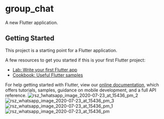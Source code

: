 # group_chat

A new Flutter application.

## Getting Started

This project is a starting point for a Flutter application.

A few resources to get you started if this is your first Flutter project:

- [Lab: Write your first Flutter app](https://flutter.dev/docs/get-started/codelab)
- [Cookbook: Useful Flutter samples](https://flutter.dev/docs/cookbook)

For help getting started with Flutter, view our
[online documentation](https://flutter.dev/docs), which offers tutorials,
samples, guidance on mobile development, and a full API reference.
![rsz_1whatsapp_image_2020-07-23_at_15436_pm_2](https://user-images.githubusercontent.com/66774470/88271255-842f4b80-ccf4-11ea-84ba-d224072b80a7.jpg) ![rsz_whatsapp_image_2020-07-23_at_15436_pm_3](https://user-images.githubusercontent.com/66774470/88271268-8691a580-ccf4-11ea-92fe-866bb6271a77.jpg) ![rsz_whatsapp_image_2020-07-23_at_15436_pm_1](https://user-images.githubusercontent.com/66774470/88271271-88f3ff80-ccf4-11ea-8996-651dfe05b3cb.jpg) ![rsz_whatsapp_image_2020-07-23_at_15436_pm](https://user-images.githubusercontent.com/66774470/88271280-8abdc300-ccf4-11ea-9d9a-4d2934666a6a.jpg)
